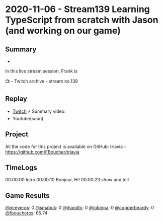 
# 2020-11-06 - Stream139 Learning TypeScript from scratch with Jason (and working on our game)

## Summary
-

In this live stream session, Frank is 

📺 - Twitch archive - stream no.139

## Replay


- [Twitch](https://www.twitch.tv/fboucheros)
⚡ Summary video:
- Youtube(soon)

Project
-------

All the code for this project is available on GitHub: triavia - https://github.com/FBoucher/triavia

## TimeLogs

00:00:00 Intro
00:00:10 Bonjour, Hi!
00:00:23 show and tell

## Game Results

[@mreyeros](https://www.twitch.tv/mreyeros): 0
[@smabuk](https://www.twitch.tv/smabuk): 0
[@jhandtv](https://www.twitch.tv/jhandtv): 0
[@jobinpa](https://www.twitch.tv/jobinpa): 0
[@copperbeardy](https://www.twitch.tv/copperbeardy): 0
[@fboucheros](https://www.twitch.tv/fboucheros): 65.74